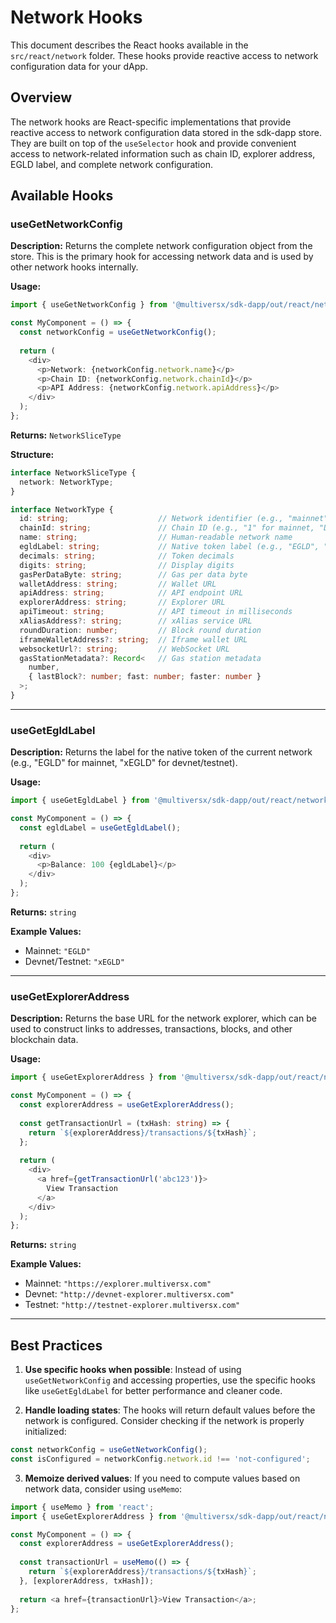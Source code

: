 # Network Hooks

This document describes the React hooks available in the `src/react/network` folder. These hooks provide reactive access to network configuration data for your dApp.

## Overview

The network hooks are React-specific implementations that provide reactive access to network configuration data stored in the sdk-dapp store. They are built on top of the `useSelector` hook and provide convenient access to network-related information such as chain ID, explorer address, EGLD label, and complete network configuration.

## Available Hooks

### useGetNetworkConfig

**Description:**
Returns the complete network configuration object from the store. This is the primary hook for accessing network data and is used by other network hooks internally.

**Usage:**
```typescript
import { useGetNetworkConfig } from '@multiversx/sdk-dapp/out/react/network/useGetNetworkConfig';

const MyComponent = () => {
  const networkConfig = useGetNetworkConfig();
  
  return (
    <div>
      <p>Network: {networkConfig.network.name}</p>
      <p>Chain ID: {networkConfig.network.chainId}</p>
      <p>API Address: {networkConfig.network.apiAddress}</p>
    </div>
  );
};
```

**Returns:** `NetworkSliceType`

**Structure:**
```typescript
interface NetworkSliceType {
  network: NetworkType;
}

interface NetworkType {
  id: string;                    // Network identifier (e.g., "mainnet", "devnet")
  chainId: string;               // Chain ID (e.g., "1" for mainnet, "D" for devnet)
  name: string;                  // Human-readable network name
  egldLabel: string;             // Native token label (e.g., "EGLD", "xEGLD")
  decimals: string;              // Token decimals
  digits: string;                // Display digits
  gasPerDataByte: string;        // Gas per data byte
  walletAddress: string;         // Wallet URL
  apiAddress: string;            // API endpoint URL
  explorerAddress: string;       // Explorer URL
  apiTimeout: string;            // API timeout in milliseconds
  xAliasAddress?: string;        // xAlias service URL
  roundDuration: number;         // Block round duration
  iframeWalletAddress?: string;  // Iframe wallet URL
  websocketUrl?: string;         // WebSocket URL
  gasStationMetadata?: Record<   // Gas station metadata
    number,
    { lastBlock?: number; fast: number; faster: number }
  >;
}
```

---

### useGetEgldLabel

**Description:**
Returns the label for the native token of the current network (e.g., "EGLD" for mainnet, "xEGLD" for devnet/testnet).

**Usage:**
```typescript
import { useGetEgldLabel } from '@multiversx/sdk-dapp/out/react/network/useGetEgldLabel';

const MyComponent = () => {
  const egldLabel = useGetEgldLabel();
  
  return (
    <div>
      <p>Balance: 100 {egldLabel}</p>
    </div>
  );
};
```

**Returns:** `string`

**Example Values:**
- Mainnet: `"EGLD"`
- Devnet/Testnet: `"xEGLD"`

---

### useGetExplorerAddress

**Description:**
Returns the base URL for the network explorer, which can be used to construct links to addresses, transactions, blocks, and other blockchain data.

**Usage:**
```typescript
import { useGetExplorerAddress } from '@multiversx/sdk-dapp/out/react/network/useGetExplorerAddress';

const MyComponent = () => {
  const explorerAddress = useGetExplorerAddress();
  
  const getTransactionUrl = (txHash: string) => {
    return `${explorerAddress}/transactions/${txHash}`;
  };
  
  return (
    <div>
      <a href={getTransactionUrl('abc123')}>
        View Transaction
      </a>
    </div>
  );
};
```

**Returns:** `string`

**Example Values:**
- Mainnet: `"https://explorer.multiversx.com"`
- Devnet: `"http://devnet-explorer.multiversx.com"`
- Testnet: `"http://testnet-explorer.multiversx.com"`

---


## Best Practices

1. **Use specific hooks when possible**: Instead of using `useGetNetworkConfig` and accessing properties, use the specific hooks like `useGetEgldLabel` for better performance and cleaner code.

2. **Handle loading states**: The hooks will return default values before the network is configured. Consider checking if the network is properly initialized:

```typescript
const networkConfig = useGetNetworkConfig();
const isConfigured = networkConfig.network.id !== 'not-configured';
```

3. **Memoize derived values**: If you need to compute values based on network data, consider using `useMemo`:

```typescript
import { useMemo } from 'react';
import { useGetExplorerAddress } from '@multiversx/sdk-dapp/out/react/network/useGetExplorerAddress';

const MyComponent = () => {
  const explorerAddress = useGetExplorerAddress();
  
  const transactionUrl = useMemo(() => {
    return `${explorerAddress}/transactions/${txHash}`;
  }, [explorerAddress, txHash]);
  
  return <a href={transactionUrl}>View Transaction</a>;
};
```


